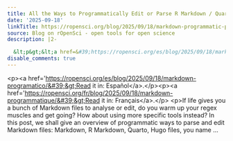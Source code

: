 ```yaml
---
title: All the Ways to Programmatically Edit or Parse R Markdown / Quarto Documents
date: '2025-09-18'
linkTitle: https://ropensci.org/blog/2025/09/18/markdown-programmatic-parsing/
source: Blog on rOpenSci - open tools for open science
description: |2-

  &lt;p&gt;&lt;a href=&#39;https://ropensci.org/es/blog/2025/09/18/markdown-programatico/&#39;&gt;Read it in: Español&lt;/a&gt;.&lt;/p&gt;&lt;p&gt;&lt;a href=&#39;https://ropensci.org/fr/blog/2025/09/18/markdown-programmatique/&#39;&gt;Read it in: Français&lt;/a&gt;.&lt;/p&gt; &lt;p&gt;If life gives you a bunch of Markdown files to analyse or edit, do you warm up your regex muscles and get going? How about using more specific tools instead? In this post, we shall give an overview of programmatic ways to parse and edit Markdown files: Markdown, R Markdown, Quarto, Hugo files, you name ...
disable_comments: true
---
```


&lt;p&gt;&lt;a href=&#39;https://ropensci.org/es/blog/2025/09/18/markdown-programatico/&#39;&gt;Read it in: Español&lt;/a&gt;.&lt;/p&gt;&lt;p&gt;&lt;a href=&#39;https://ropensci.org/fr/blog/2025/09/18/markdown-programmatique/&#39;&gt;Read it in: Français&lt;/a&gt;.&lt;/p&gt; &lt;p&gt;If life gives you a bunch of Markdown files to analyse or edit, do you warm up your regex muscles and get going? How about using more specific tools instead? In this post, we shall give an overview of programmatic ways to parse and edit Markdown files: Markdown, R Markdown, Quarto, Hugo files, you name ...